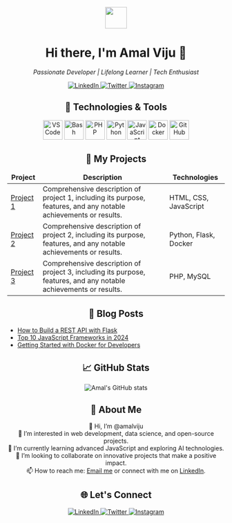 <p align="center">
  <a href="https://www.instagram.com/amalviju/">
    <img height="50" src="https://user-images.githubusercontent.com/46517096/166974368-9798f39f-1f46-499c-b14e-81f0a3f83a06.png" />
  </a>
</p>

<h1 align="center">Hi there, I'm Amal Viju 👋</h1>

<p align="center">
  <em>Passionate Developer | Lifelong Learner | Tech Enthusiast</em>
</p>

<p align="center">
  <a href="https://www.linkedin.com/in/amalviju">
    <img src="https://img.shields.io/badge/LinkedIn-%230077B5.svg?style=for-the-badge&logo=linkedin&logoColor=white" alt="LinkedIn" />
  </a>
  <a href="https://twitter.com/amalviju">
    <img src="https://img.shields.io/badge/Twitter-%231DA1F2.svg?style=for-the-badge&logo=twitter&logoColor=white" alt="Twitter" />
  </a>
  <a href="https://www.instagram.com/amalviju/">
    <img src="https://img.shields.io/badge/Instagram-%23E4405F.svg?style=for-the-badge&logo=instagram&logoColor=white" alt="Instagram" />
  </a>
</p>

<h2 align="center">🚀 Technologies & Tools</h2>
<p align="center">
  <img src="https://cdn.jsdelivr.net/gh/devicons/devicon/icons/vscode/vscode-original.svg" alt="VSCode" width="45" height="45" />
  <img src="https://cdn.jsdelivr.net/gh/devicons/devicon/icons/bash/bash-original.svg" alt="Bash" width="45" height="45" />
  <img src="https://cdn.jsdelivr.net/gh/devicons/devicon/icons/php/php-original.svg" alt="PHP" width="45" height="45" />
  <img src="https://cdn.jsdelivr.net/gh/devicons/devicon/icons/python/python-original.svg" alt="Python" width="45" height="45" />
  <img src="https://cdn.jsdelivr.net/gh/devicons/devicon/icons/javascript/javascript-original.svg" alt="JavaScript" width="45" height="45" />
  <img src="https://cdn.jsdelivr.net/gh/devicons/devicon/icons/docker/docker-original.svg" alt="Docker" width="45" height="45" />
  <img src="https://cdn.jsdelivr.net/gh/devicons/devicon/icons/github/github-original.svg" alt="GitHub" width="45" height="45" />
</p>

<h2 align="center">📂 My Projects</h2>
<table align="center">
  <thead align="center">
    <tr border: none;>
      <td><b>Project</b></td>
      <td><b>Description</b></td>
      <td><b>Technologies</b></td>
    </tr>
  </thead>
  <tbody>
    <tr>
      <td><a href="https://github.com/amalviju/project1">Project 1</a></td>
      <td>Comprehensive description of project 1, including its purpose, features, and any notable achievements or results.</td>
      <td>HTML, CSS, JavaScript</td>
    </tr>
    <tr>
      <td><a href="https://github.com/amalviju/project2">Project 2</a></td>
      <td>Comprehensive description of project 2, including its purpose, features, and any notable achievements or results.</td>
      <td>Python, Flask, Docker</td>
    </tr>
    <tr>
      <td><a href="https://github.com/amalviju/project3">Project 3</a></td>
      <td>Comprehensive description of project 3, including its purpose, features, and any notable achievements or results.</td>
      <td>PHP, MySQL</td>
    </tr>
  </tbody>
</table>

<h2 align="center">📝 Blog Posts</h2>
<ul>
  <li><a href="https://myblog.com/post1">How to Build a REST API with Flask</a></li>
  <li><a href="https://myblog.com/post2">Top 10 JavaScript Frameworks in 2024</a></li>
  <li><a href="https://myblog.com/post3">Getting Started with Docker for Developers</a></li>
</ul>

<h2 align="center">📈 GitHub Stats</h2>
<p align="center">
  <img src="https://github-readme-stats.vercel.app/api?username=amalviju&show_icons=true&theme=radical" alt="Amal's GitHub stats" />
</p>

<h2 align="center">💬 About Me</h2>
<p align="center">
  👋 Hi, I’m @amalviju<br>
  👀 I’m interested in web development, data science, and open-source projects.<br>
  🌱 I’m currently learning advanced JavaScript and exploring AI technologies.<br>
  💞️ I’m looking to collaborate on innovative projects that make a positive impact.<br>
  📫 How to reach me: <a href="mailto:amalviju@example.com">Email me</a> or connect with me on <a href="https://www.linkedin.com/in/amalviju">LinkedIn</a>.<br>
</p>

<h2 align="center">🌐 Let's Connect</h2>
<p align="center">
  <a href="https://www.linkedin.com/in/amalviju">
    <img src="https://img.shields.io/badge/LinkedIn-%230077B5.svg?style=for-the-badge&logo=linkedin&logoColor=white" alt="LinkedIn" />
  </a>
  <a href="https://twitter.com/amalviju">
    <img src="https://img.shields.io/badge/Twitter-%231DA1F2.svg?style=for-the-badge&logo=twitter&logoColor=white" alt="Twitter" />
  </a>
  <a href="https://www.instagram.com/amalviju/">
    <img src="https://img.shields.io/badge/Instagram-%23E4405F.svg?style=for-the-badge&logo=instagram&logoColor=white" alt="Instagram" />
  </a>
</p>

<!---
amalviju/amalviju is a ✨ special ✨ repository because its `README.md` (this file) appears on your GitHub profile.
You can click the Preview link to take a look at your changes.
--->
